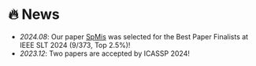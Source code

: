 # 🔥 News
<!-- 
- *2023.01*: I join [Bytedance AI Lab, Speech & Audio Team](https://ailab.bytedance.com/) <img src='./images/tiktok.png' style='width: 6em;'> as a research scientist in Singapore!
- *2022.12*: 🎉🎉 My [google scholar](https://scholar.google.com/citations?user=4FA6C0AAAAAJ) citations have exceeded 2000!
- *2022.06*: Three papers are accepted by ACM-MM 2022!
- *2022.04*: Three papers are accepted by IJCAI 2022
- *2022.03*: We release [NeuralSVB](https://github.com/MoonInTheRiver/NeuralSVB), the code of our ACL 2022 work (singing voice beautifying). 🚧 ⛏️ 🛠️ 👷 
- *2022.02*: I release a modern and responsive academic personal [homepage template](https://github.com/RayeRen/acad-homepage.github.io). Welcome to STAR and FORK!
- *2022.02*: 🎉🎉 Two papers are accepted by ACL 2022
-->

- *2024.08*: Our paper [SpMis](https://arxiv.org/abs/2409.11308) was selected for the Best Paper Finalists at IEEE SLT 2024 (9/373, Top 2.5%)! 
- *2023.12*: Two papers are accepted by ICASSP 2024!

